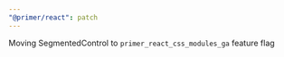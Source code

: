 ```yaml
---
"@primer/react": patch
---
```


Moving SegmentedControl to `primer_react_css_modules_ga` feature flag
